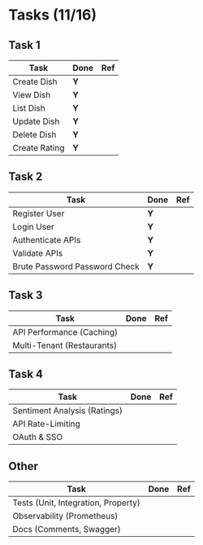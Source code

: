 # Tasks (11/16)

## Task 1

| Task | Done  | Ref |
| --- | --- | --- |
| Create Dish | **Y** | |
| View Dish | **Y** | |
| List Dish | **Y** | |
| Update Dish | **Y** | |
| Delete Dish | **Y** | |
| Create Rating | **Y** | |

## Task 2

| Task | Done | Ref |
| --- | --- | --- |
| Register User | **Y** | |
| Login User | **Y** | |
| Authenticate APIs | **Y** | |
| Validate APIs | **Y** | |
| Brute Password Password Check | **Y**| |

## Task 3

| Task | Done  | Ref |
| --- | --- | --- |
| API Performance (Caching) | | |
| Multi-Tenant (Restaurants) | | |

## Task 4

| Task  | Done  | Ref |
| --- | --- | --- |
| Sentiment Analysis (Ratings) | | |
| API Rate-Limiting | | |
| OAuth & SSO | | |     

## Other
| Task  | Done  | Ref |
| --- | --- | --- |
| Tests (Unit, Integration, Property) | | |
| Observability (Prometheus) | | |
| Docs (Comments, Swagger) | | |  | 

